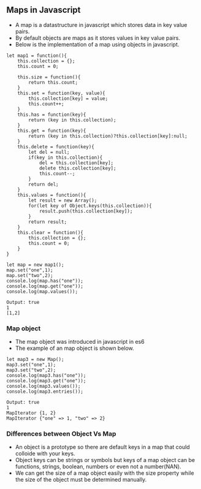 ## Maps in Javascript
* A map is a datastructure in javascript which stores data in key value pairs.
* By default objects are maps as it stores values in key value pairs.
* Below is the implementation of a map using objects in javascript.
```
let map1 = function(){
	this.collection = {};
	this.count = 0;

	this.size = function(){
		return this.count;
	}
	this.set = function(key, value){
		this.collection[key] = value;
		this.count++;
	}
	this.has = function(key){
		return (key in this.collection);
	}
	this.get = function(key){
		return (key in this.collection)?this.collection[key]:null;
	}
	this.delete = function(key){
		let del = null;
		if(key in this.collection){
			del = this.collection[key];
			delete this.collection[key];
			this.count--;
		}
		return del;
	}
	this.values = function(){
		let result = new Array();
		for(let key of Object.keys(this.collection)){
			result.push(this.collection[key]);
		}
		return result;
	}
	this.clear = function(){
		this.collection = {};
		this.count = 0;
	}
}

let map = new map1();
map.set("one",1);
map.set("two",2);
console.log(map.has("one"));
console.log(map.get("one"));
console.log(map.values());

Output: true
1
[1,2]
```
### Map object
* The map object was introduced in javascript in es6
* The example of an map object is shown below.
```
let map3 = new Map();
map3.set("one",1);
map3.set("two",2);
console.log(map3.has("one"));
console.log(map3.get("one"));
console.log(map3.values());
console.log(map3.entries());

Output: true
1
MapIterator {1, 2}
MapIterator {"one" => 1, "two" => 2}
```
### Differences between Object Vs Map

* An object is a prototype so there are default keys in a map that could colloide with your keys.
* Object keys can be strings or symbols but keys of a map object can be functions, strings, boolean, numbers or even not a number(NAN).
* We can get the size of a map object easily with the size property while the size of the object must be determined manually.
